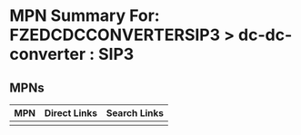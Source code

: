 



# MPN Summary For: FZEDCDCCONVERTERSIP3 > dc-dc-converter : SIP3

## MPNs
  

|MPN|Direct Links|Search Links|
| :--- | :--- | :--- |
||||
